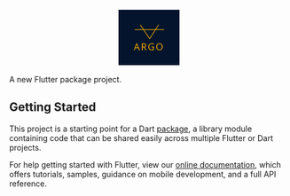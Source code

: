 <p align="center">
<img src="https://raw.githubusercontent.com/jamescardona11/argo/main/img/argo_logo.svg" height="100" alt="Flutter Bloc Package" />
</p>


A new Flutter package project.

## Getting Started

This project is a starting point for a Dart
[package](https://flutter.dev/developing-packages/),
a library module containing code that can be shared easily across
multiple Flutter or Dart projects.

For help getting started with Flutter, view our 
[online documentation](https://flutter.dev/docs), which offers tutorials, 
samples, guidance on mobile development, and a full API reference.
